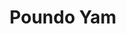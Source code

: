 ---
title: Poundo Yam
description: Wraps of Soft and Smoothly made pounded yam.
featured-image: /uploads/beef-stew.jpg
theme: Swallow
---